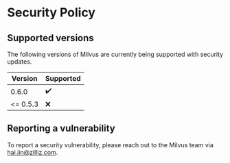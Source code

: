 # Security Policy

## Supported versions

The following versions of Milvus are currently being supported with security updates.

| Version | Supported          |
| ------- | ------------------ |
| 0.6.0   | ✔️                |
| <= 0.5.3  | :x:              |

## Reporting a vulnerability

To report a security vulnerability, please reach out to the Milvus team via <hai.jin@zilliz.com>.

